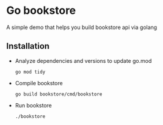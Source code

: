 # Go bookstore
A simple demo that helps you build bookstore api via golang

## Installation

- Analyze dependencies and versions to update go.mod

    ```
    go mod tidy
    ```

- Compile bookstore

    ```
    go build bookstore/cmd/bookstore
    ```

- Run bookstore

    ```
    ./bookstore
    ```
